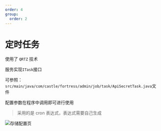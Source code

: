 ```yaml
---
order: 4
group:
  order: 2
---
```


# 定时任务

使用了 `QRTZ` 技术

服务实现`ITask`接口

可参照：`src/main/java/com/castle/fortress/admin/job/task/ApiSecretTask.java`文件

配置参数在程序中调用即可进行使用

> 采用的是 cron 表达式，表达式需要自己生成

![存储配置页](https://oss.icuapi.com/docs/openapi/%E4%BB%BB%E5%8A%A1%E8%B0%83%E5%BA%A6.png)

